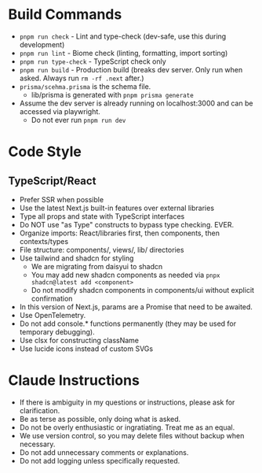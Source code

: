 # Build Commands
- `pnpm run check` - Lint and type-check (dev-safe, use this during development)
- `pnpm run lint` - Biome check (linting, formatting, import sorting)
- `pnpm run type-check` - TypeScript check only
- `pnpm run build` - Production build (breaks dev server. Only run when asked. Always run `rm -rf .next` after.)
- `prisma/scehma.prisma` is the schema file.
  - lib/prisma is generated with `pnpm prisma generate`
- Assume the dev server is already running on localhost:3000 and can be accessed via playwright.
  - Do not ever run `pnpm run dev`

# Code Style

## TypeScript/React
- Prefer SSR when possible
- Use the latest Next.js built-in features over external libraries
- Type all props and state with TypeScript interfaces
- Do NOT use "as Type" constructs to bypass type checking. EVER.
- Organize imports: React/libraries first, then components, then contexts/types
- File structure: components/, views/, lib/ directories
- Use tailwind and shadcn for styling
  - We are migrating from daisyui to shadcn
  - You may add new shadcn components as needed via `pnpx shadcn@latest add <component>`
  - Do not modify shadcn components in components/ui without explicit confirmation
- In this version of Next.js, params are a Promise that need to be awaited.
- Use OpenTelemetry.
- Do not add console.* functions permanently (they may be used for temporary debugging).
- Use clsx for constructing className
- Use lucide icons instead of custom SVGs

# Claude Instructions
- If there is ambiguity in my questions or instructions, please ask for clarification.
- Be as terse as possible, only doing what is asked.
- Do not be overly enthusiastic or ingratiating. Treat me as an equal.
- We use version control, so you may delete files without backup when necessary.
- Do not add unnecessary comments or explanations.
- Do not add logging unless specifically requested.
